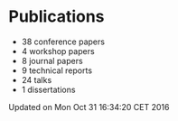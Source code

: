 # Publications
  * 38 conference papers
  * 4 workshop papers
  * 8 journal papers
  * 9 technical reports
  * 24 talks
  * 1 dissertations

Updated on Mon Oct 31 16:34:20 CET 2016
